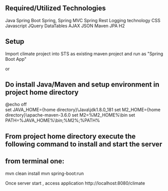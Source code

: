 Required/Utilized Technologies 
------------------------------
Java 
Spring Boot
Spring, Spring MVC
Spring Rest
Logging technology
CSS 
Javascript
JQuery
DataTables
AJAX 
JSON
Maven
JPA
H2

Setup
------
Import climate project into STS as existing maven project and run as "Spring Boot App"

or

Do install Java/Maven and setup environment in project home directory
---------------------------------------------------------------------
@echo off  
set JAVA_HOME={home directory}\Java\jdk1.8.0_181
set M2_HOME={home directory}\apache-maven-3.6.0
set M2=%M2_HOME%\bin
set PATH=%JAVA_HOME%\bin;%M2%;%PATH%

From project home directory execute the following command to install and start the server
-------------------------------------------------------------------------------------------------------------
from terminal one:
------------------
mvn clean install
mvn spring-boot:run

Once server start , access application http://localhost:8080/climate


